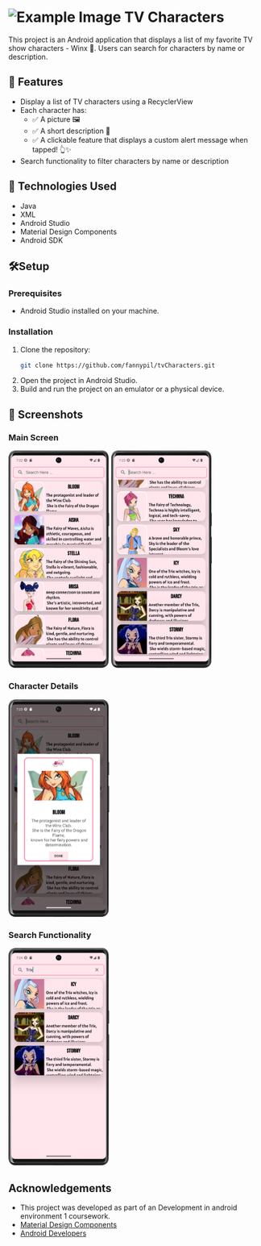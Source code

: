 # <img src="https://github-production-user-asset-6210df.s3.amazonaws.com/165273799/424170244-60ab221d-4785-403e-986b-0fe60045a695.png?X-Amz-Algorithm=AWS4-HMAC-SHA256&X-Amz-Credential=AKIAVCODYLSA53PQK4ZA%2F20250318%2Fus-east-1%2Fs3%2Faws4_request&X-Amz-Date=20250318T200813Z&X-Amz-Expires=300&X-Amz-Signature=6bf15f3c6e5872ec8facbab6d5032c96082ea78f0157ad543cfe2b153e2b6225&X-Amz-SignedHeaders=host" alt="Example Image" style="width: 70px;"> TV Characters

This project is an Android application that displays a list of my favorite TV show characters - Winx 💫.
Users can search for characters by name or description.

## 🌟 Features

- Display a list of TV characters using a RecyclerView
- Each character has:
    - ✅ A picture 🖼️
    - ✅ A short description 📖
    - ✅ A clickable feature that displays a custom alert message when tapped! 👆✨
- Search functionality to filter characters by name or description

## 🤖 Technologies Used

- Java
- XML
- Android Studio
- Material Design Components
- Android SDK

## 🛠️Setup
### Prerequisites
- Android Studio installed on your machine.
### Installation

1. Clone the repository:
   ```sh
   git clone https://github.com/fannypil/tvCharacters.git
   ```
2. Open the project in Android Studio.
3. Build and run the project on an emulator or a physical device.

## 📸 Screenshots
### Main Screen
<img src="screenshots/main_screen.png" alt="Example Image" style="width: 200px;"> <img src="screenshots/main_screen2.png" alt="Example Image" style="width: 200px;">

### Character Details
<img src="screenshots/character_details.png" alt="Example Image" style="width: 200px;">

### Search Functionality
<img src="screenshots/search_functionality.png" alt="Example Image" style="width: 200px;">

## Acknowledgements
- This project was developed as part of an Development in android environment 1 coursework.
- [Material Design Components](https://material.io/develop/android/docs/getting-started)
- [Android Developers](https://developer.android.com/docs)
